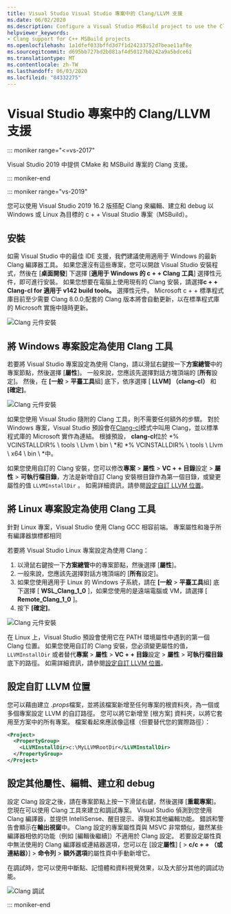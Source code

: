 ```yaml
---
title: Visual Studio Visual Studio 專案中的 Clang/LLVM 支援
ms.date: 06/02/2020
ms.description: Configure a Visual Studio MSBuild project to use the Clang/LLVM toolchain.
helpviewer_keywords:
- Clang support for C++ MSBuild projects
ms.openlocfilehash: 1a1dfef033bffd3d7f1d24233752d7beae11af8e
ms.sourcegitcommit: d695bb727bd2b081af4d50127b0242a9a5bdce61
ms.translationtype: MT
ms.contentlocale: zh-TW
ms.lasthandoff: 06/03/2020
ms.locfileid: "84332275"
---
```

# <a name="clangllvm-support-in-visual-studio-projects"></a>Visual Studio 專案中的 Clang/LLVM 支援

::: moniker range="<=vs-2017"

Visual Studio 2019 中提供 CMake 和 MSBuild 專案的 Clang 支援。

::: moniker-end

::: moniker range="vs-2019"

您可以使用 Visual Studio 2019 16.2 版搭配 Clang 來編輯、建立和 debug 以 Windows 或 Linux 為目標的 c + + Visual Studio 專案（MSBuild）。

## <a name="install"></a>安裝

如需 Visual Studio 中的最佳 IDE 支援，我們建議使用適用于 Windows 的最新 Clang 編譯器工具。 如果您還沒有這些專案，您可以開啟 Visual Studio 安裝程式，然後在 [**桌面開發**] 下選擇 [**適用于 Windows 的 c + + Clang 工具**] 選擇性元件，即可進行安裝。 如果您想要在電腦上使用現有的 Clang 安裝，請選擇**c + + Clang-cl for 適用于 v142 build tools。** 選擇性元件。 Microsoft c + + 標準程式庫目前至少需要 Clang 8.0.0;配套的 Clang 版本將會自動更新，以在標準程式庫的 Microsoft 實施中隨時更新。

![Clang 元件安裝](media/clang-install-vs2019.png)

## <a name="configure-a-windows-project-to-use-clang-tools"></a>將 Windows 專案設定為使用 Clang 工具

若要將 Visual Studio 專案設定為使用 Clang，請以滑鼠右鍵按一下**方案總管**中的專案節點，然後選擇 [**屬性**]。 一般來說，您應該先選擇對話方塊頂端的 [**所有**設定]。 然後，在 **[一般**  >  **平臺工具**組] 底下，依序選擇 [ **LLVM] （clang-cl）** 和 **[確定]**。

![Clang 元件安裝](media/clang-msbuild-prop-page.png)

如果您使用 Visual Studio 隨附的 Clang 工具，則不需要任何額外的步驟。 對於 Windows 專案，Visual Studio 預設會在[Clang-cl](https://llvm.org/devmtg/2014-04/PDFs/Talks/clang-cl.pdf)模式中叫用 Clang，並以標準程式庫的 Microsoft 實作為連結。 根據預設， **clang-cl**位於 *% VCINSTALLDIR% \\ tools \\ Llvm \\ bin \\ *和 *% VCINSTALLDIR% \\ tools \\ Llvm \\ x64 \\ bin \\ *中。

如果您使用自訂的 Clang 安裝，您可以修改**專案**  >  **屬性**  >  **VC + + 目錄**設定  >  **屬性**  >  **可執行檔目錄**，方法是新增自訂 Clang 安裝根目錄作為第一個目錄，或變更屬性的值 `LLVMInstallDir` 。 如需詳細資訊，請參閱[設定自訂 LLVM 位置](#custom_llvm_location)。

## <a name="configure-a-linux-project-to-use-clang-tools"></a>將 Linux 專案設定為使用 Clang 工具

針對 Linux 專案，Visual Studio 使用 Clang GCC 相容前端。 專案屬性和幾乎所有編譯器旗標都相同

若要將 Visual Studio Linux 專案設定為使用 Clang：

1. 以滑鼠右鍵按一下**方案總管**中的專案節點，然後選擇 [**屬性**]。
1. 一般來說，您應該先選擇對話方塊頂端的 [**所有**設定]。
1. 如果您使用適用于 Linux 的 Windows 子系統，請在 **[一般** > **平臺工具**組] 底下選擇 [ **WSL_Clang_1_0** ]，如果您使用的是遠端電腦或 VM，請選擇 [ **Remote_Clang_1_0** ]。
1. 按下 **[確定]**。

![Clang 元件安裝](media/clang-msbuild-prop-page.png)

在 Linux 上，Visual Studio 預設會使用它在 PATH 環境屬性中遇到的第一個 Clang 位置。 如果您使用自訂的 Clang 安裝，您必須變更屬性的值， `LLVMInstallDir` 或者替代**專案**  >  **屬性**  >  **VC + + 目錄**設定  >  **屬性**  >  **可執行檔目錄**底下的路徑。 如需詳細資訊，請參閱[設定自訂 LLVM 位置](#custom_llvm_location)。

## <a name="set-a-custom-llvm-location"></a><a name="custom_llvm_location"></a>設定自訂 LLVM 位置

您可以藉由建立 *.props*檔案，並將該檔案新增至任何專案的根資料夾，為一個或多個專案設定 LLVM 的自訂路徑。 您可以將它新增至 [根方案] 資料夾，以將它套用至方案中的所有專案。 檔案看起來應該像這樣（但要替代您的實際路徑）：

```xml
<Project>
  <PropertyGroup>
    <LLVMInstallDir>c:\MyLLVMRootDir</LLVMInstallDir>
  </PropertyGroup>
</Project>
```

## <a name="set-additional-properties-edit-build-and-debug"></a>設定其他屬性、編輯、建立和 debug

設定 Clang 設定之後，請在專案節點上按一下滑鼠右鍵，然後選擇 [**重載專案**]。 您現在可以使用 Clang 工具來建立和調試專案。 Visual Studio 偵測到您使用 Clang 編譯器，並提供 IntelliSense、醒目提示、導覽和其他編輯功能。 錯誤和警告會顯示在**輸出視窗**中。 Clang 設定的專案屬性頁與 MSVC 非常類似，雖然某些編譯器相依的功能（例如 [編輯後繼續]）不適用於 Clang 設定。 若要設定屬性頁中無法使用的 Clang 編譯器或連結器選項，您可以在 [設定**屬性**] [  >  **c/c + + （或連結器）**]  >  **命令列**  >  **額外選項**的屬性頁中手動新增它。

在調試時，您可以使用中斷點、記憶體和資料視覺效果，以及大部分其他的調試功能。  

![Clang 調試](media/clang-debug-msbuild.png)

::: moniker-end
